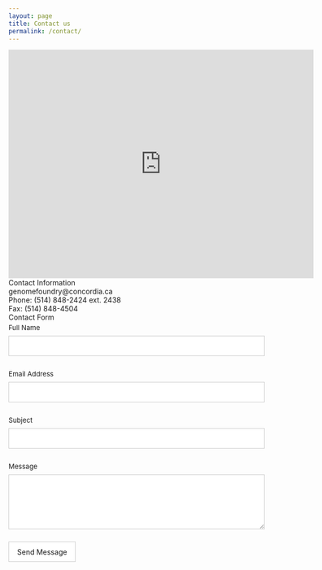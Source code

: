 ```yaml
---
layout: page
title: Contact us
permalink: /contact/
---
```

<div class="row">
    <div class="map-container">
        <iframe src="https://www.google.com/maps/embed?pb=!1m18!1m12!1m3!1d5597.274156403949!2d-73.64867448806763!3d45.45696899788426!2m3!1f0!2f0!3f0!3m2!1i1024!2i768!4f13.1!3m3!1m2!1s0x4cc9172e70050287%3A0xc4df37b92817328e!2sCentre%20for%20Structural%20and%20Functional%20Genomics%20(GE)!5e0!3m2!1sen!2sca!4v1653612428712!5m2!1sen!2sca" width="600" height="450" style="border:0;" allowfullscreen="" loading="lazy" referrerpolicy="no-referrer-when-downgrade"></iframe>
    </div>
</div>
<div class="row">
    <div class="col-6">
        <div class="contact-info-title">Contact Information</div>
        <div class="contact-info-text">genomefoundry@concordia.ca</div>
        <div class="contact-info-text">Phone: (514) 848-2424 ext. 2438</div>
        <div class="contact-info-text">Fax: (514) 848-4504</div>
    </div>
    <div class="col-6">
        <div class="contact-info-title">Contact Form</div>
        <form id="fs-frm" name="contact_form" accept-charset="utf-8" action="https://formspree.io/f/mknyyvrr" method="POST">
            <fieldset id="fs-frm-inputs">
                <label for="full-name"><div class="contact-info-text">Full Name</div></label>
                <input type="text" name="name" id="full-name" placeholder="" required="">
                <label for="email-address"><div class="contact-info-text">Email Address</div></label>
                <input type="email" name="_replyto" id="email-address" placeholder="" required="">
                <label for="email-subject"><div class="contact-info-text">Subject</div></label>
                <input type="text" name="subject" id="email-subject" placeholder="" required="">
                <label for="message"><div class="contact-info-text">Message</div></label>
                <textarea rows="5" name="message" id="message" placeholder="" required=""></textarea>
                <input type="hidden" name="_subject" id="email-subject" value="Contact Form Submission">
            </fieldset>
          <input type="submit" value="Send Message">
        </form>
    </div>
</div>
<style>/* reset */
#fs-frm input,
#fs-frm select,
#fs-frm textarea,
#fs-frm fieldset,
#fs-frm optgroup,
#fs-frm label,
#fs-frm #card-element:disabled {
  font-family: inherit;
  font-size: 100%;
  color: inherit;
  border: none;
  border-radius: 0;
  display: block;
  width: 100%;
  padding: 0;
  margin: 0;
  -webkit-appearance: none;
  -moz-appearance: none;
}
#fs-frm label,
#fs-frm legend,
#fs-frm ::placeholder {
  font-size: .825rem;
  margin-bottom: .5rem;
  padding-top: .2rem;
  display: flex;
  align-items: baseline;
}
/* border, padding, margin, width */
#fs-frm input,
#fs-frm select,
#fs-frm textarea,
#fs-frm #card-element {
  border: 1px solid rgba(0,0,0,0.2);
  background-color: rgba(255,255,255,0.9);
  padding: .75em 1rem;
  margin-bottom: 1.5rem;
}
#fs-frm input:focus,
#fs-frm select:focus,
#fs-frm textarea:focus {
  background-color: white;
  outline-style: solid;
  outline-width: thin;
  outline-color: gray;
  outline-offset: -1px;
}
#fs-frm [type="text"],
#fs-frm [type="email"] {
  width: 100%;
}
#fs-frm [type="button"],
#fs-frm [type="submit"],
#fs-frm [type="reset"] {
  width: auto;
  cursor: pointer;
  -webkit-appearance: button;
  -moz-appearance: button;
  appearance: button;
}
#fs-frm [type="button"]:focus,
#fs-frm [type="submit"]:focus,
#fs-frm [type="reset"]:focus {
  outline: none;
}
#fs-frm [type="submit"],
#fs-frm [type="reset"] {
  margin-bottom: 0;
}
#fs-frm select {
  text-transform: none;
}
#fs-frm [type="checkbox"] {
  -webkit-appearance: checkbox;
  -moz-appearance: checkbox;
  appearance: checkbox;
  display: inline-block;
  width: auto;
  margin: 0 .5em 0 0 !important;
}
#fs-frm [type="radio"] {
  -webkit-appearance: radio;
  -moz-appearance: radio;
  appearance: radio;
}
/* address, locale */
#fs-frm fieldset.locale input[name="city"],
#fs-frm fieldset.locale select[name="state"],
#fs-frm fieldset.locale input[name="postal-code"] {
  display: inline;
}
#fs-frm fieldset.locale input[name="city"] {
  width: 52%;
}
#fs-frm fieldset.locale select[name="state"],
#fs-frm fieldset.locale input[name="postal-code"] {
  width: 20%;
}
#fs-frm fieldset.locale input[name="city"],
#fs-frm fieldset.locale select[name="state"] {
  margin-right: 3%;
}
</style>